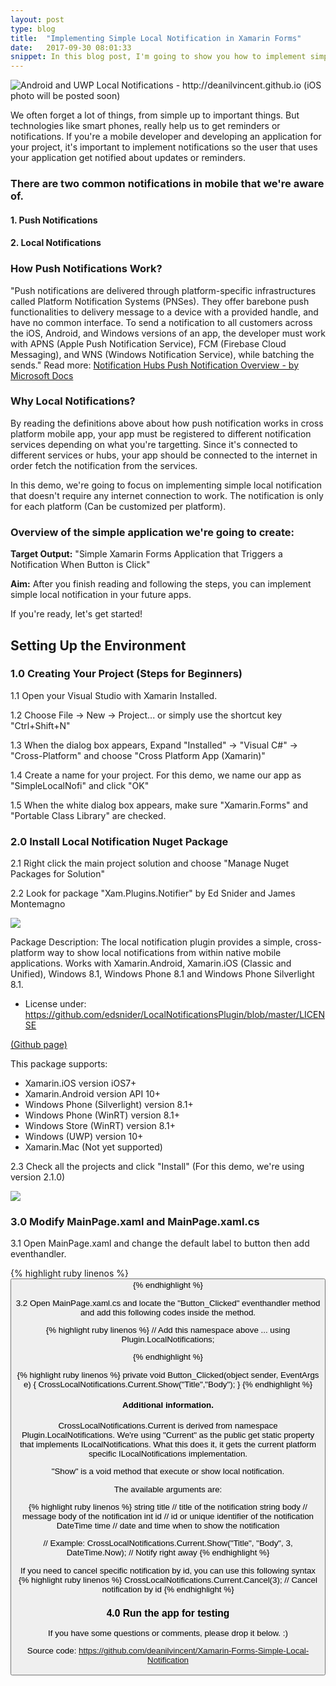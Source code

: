 ```yaml
---
layout: post
type: blog
title:  "Implementing Simple Local Notification in Xamarin Forms"
date:   2017-09-30 08:01:33
snippet: In this blog post, I'm going to show you how to implement simple local notification in xamarin forms. 
---
```


<img src="https://user-images.githubusercontent.com/10904957/31042965-47e64472-a5e6-11e7-8b79-1a9c72153749.PNG" alt="Android and UWP Local Notifications - http://deanilvincent.github.io" />
(iOS photo will be posted soon)

We often forget a lot of things, from simple up to important things. But technologies like smart phones, really help us to get reminders or notifications. If you're a mobile developer and developing an application for your project, it's important to implement notifications so the user that uses your application get notified about updates or reminders.

### There are two common notifications in mobile that we're aware of. 

#### 1. Push Notifications
#### 2. Local Notifications

### How Push Notifications Work?
"Push notifications are delivered through platform-specific infrastructures called Platform Notification Systems (PNSes). They offer barebone push functionalities to delivery message to a device with a provided handle, and have no common interface. To send a notification to all customers across the iOS, Android, and Windows versions of an app, the developer must work with APNS (Apple Push Notification Service), FCM (Firebase Cloud Messaging), and WNS (Windows Notification Service), while batching the sends."
Read more: <a href="https://docs.microsoft.com/en-us/azure/notification-hubs/notification-hubs-push-notification-overview">Notification Hubs Push Notification Overview - by Microsoft Docs</a>

### Why Local Notifications?
By reading the definitions above about how push notification works in cross platform mobile app, your app must be registered to different notification services depending on what you're targetting. Since it's connected to different services or hubs, your app should be connected to the internet in order fetch the notification from the services.

In this demo, we're going to focus on implementing simple local notification that doesn't require any internet connection to work. The notification is only for each platform (Can be customized per platform).

### Overview of the simple application we're going to create:

<strong>Target Output:</strong> "Simple Xamarin Forms Application that Triggers a Notification When Button is Click"

<strong>Aim:</strong> After you finish reading and following the steps, you can implement simple local notification in your future apps.

If you're ready, let's get started!

## Setting Up the Environment

### 1.0 Creating Your Project (Steps for Beginners)

1.1 Open your Visual Studio with Xamarin Installed.

1.2 Choose File -> New -> Project... or simply use the shortcut key "Ctrl+Shift+N"

1.3 When the dialog box appears, Expand "Installed" -> "Visual C#" -> "Cross-Platform" and choose "Cross Platform App (Xamarin)" 

1.4 Create a name for your project. For this demo, we name our app as "SimpleLocalNofi" and click "OK"

1.5 When the white dialog box appears, make sure "Xamarin.Forms" and "Portable Class Library" are checked.

### 2.0 Install Local Notification Nuget Package
2.1 Right click the main project solution and choose "Manage Nuget Packages for Solution"

2.2 Look for package "Xam.Plugins.Notifier" by Ed Snider and James Montemagno

<img src="https://user-images.githubusercontent.com/10904957/31015674-e3fc7a36-a553-11e7-80a4-cff3f73b4789.PNG">

Package Description: 
The local notification plugin provides a simple, cross-platform way to show local notifications from within native mobile applications. Works with Xamarin.Android, Xamarin.iOS (Classic and Unified), Windows 8.1, Windows Phone 8.1 and Windows Phone Silverlight 8.1.
- License under: https://github.com/edsnider/LocalNotificationsPlugin/blob/master/LICENSE

<a href="https://github.com/edsnider/LocalNotificationsPlugin">(Github page)</a>

This package supports:
- Xamarin.iOS version iOS7+
- Xamarin.Android version API 10+
- Windows Phone (Silverlight) version 8.1+
- Windows Phone (WinRT) version 8.1+
- Windows Store (WinRT) version 8.1+
- Windows (UWP) version 10+
- Xamarin.Mac (Not yet supported)

2.3 Check all the projects and click "Install" (For this demo, we're using version 2.1.0)

<img src="https://user-images.githubusercontent.com/10904957/31015892-f67a45b6-a554-11e7-9bc0-9907a9026929.PNG">

### 3.0 Modify MainPage.xaml and MainPage.xaml.cs
3.1 Open MainPage.xaml and change the default label to button then add eventhandler.

{% highlight ruby linenos %}
<Button Text="Click to trigger notification" 
           VerticalOptions="Center" 
           HorizontalOptions="Center"
           Clicked="Button_Clicked"/>
{% endhighlight %}

3.2 Open MainPage.xaml.cs and locate the "Button_Clicked" eventhandler method and add this following codes inside the method.

{% highlight ruby linenos %}
// Add this namespace above
...
using Plugin.LocalNotifications;

{% endhighlight %}

{% highlight ruby linenos %}
private void Button_Clicked(object sender, EventArgs e)
{
    CrossLocalNotifications.Current.Show("Title","Body");
}
{% endhighlight %}

#### Additional information.

CrossLocalNotifications.Current is derived from namespace Plugin.LocalNotifications. We're using "Current" as the public get static property that implements ILocalNotifications. What this does it, it gets the current platform specific ILocalNotifications implementation.

"Show" is a void method that execute or show local notification.

The available arguments are:

{% highlight ruby linenos %}
string title // title of the notification
string body // message body of the notification
int id // id or unique identifier of the notification
DateTime time // date and time when to show the notification

// Example:
CrossLocalNotifications.Current.Show("Title", "Body", 3, DateTime.Now); // Notify right away
{% endhighlight %}

If you need to cancel specific notification by id, you can use this following syntax
{% highlight ruby linenos %}
CrossLocalNotifications.Current.Cancel(3); // Cancel notification by id
{% endhighlight %}

### 4.0 Run the app for testing

If you have some questions or comments, please drop it below. :)

Source code: https://github.com/deanilvincent/Xamarin-Forms-Simple-Local-Notification